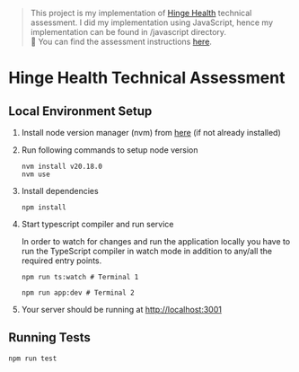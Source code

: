 > This project is my implementation of [Hinge Health](https://www.hingehealth.com/) technical assessment. I did my implementation using JavaScript, hence my implementation can be found in /javascript directory.  
> 📌 You can find the assessment instructions [here](./ASSESSMENT.md).

# Hinge Health Technical Assessment

## Local Environment Setup

1.  Install node version manager (nvm) from [here](https://github.com/nvm-sh/nvm#install--update-script) (if not already installed)
2.  Run following commands to setup node version

        nvm install v20.18.0
        nvm use

3.  Install dependencies

        npm install

4.  Start typescript compiler and run service

    In order to watch for changes and run the application locally you have to run the TypeScript compiler in watch mode in addition to any/all the required entry points.

        npm run ts:watch # Terminal 1

        npm run app:dev # Terminal 2

5.  Your server should be running at [http://localhost:3001](http://localhost:3001)

## Running Tests

    npm run test
